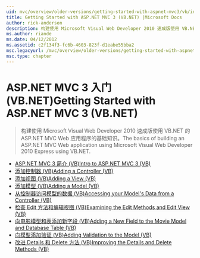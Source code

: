 ```yaml
---
uid: mvc/overview/older-versions/getting-started-with-aspnet-mvc3/vb/index
title: Getting Started with ASP.NET MVC 3 (VB.NET) |Microsoft Docs
author: rick-anderson
description: 构建使用 Microsoft Visual Web Developer 2010 速成版使用 VB.NET 的 ASP.NET MVC Web 应用程序的基础知识。
ms.author: riande
ms.date: 04/12/2012
ms.assetid: c2f134f3-fc6b-4603-823f-d1eabe55bba2
msc.legacyurl: /mvc/overview/older-versions/getting-started-with-aspnet-mvc3/vb
msc.type: chapter
---
```

<a name="getting-started-with-aspnet-mvc-3-vbnet"></a><span data-ttu-id="59335-103">ASP.NET MVC 3 入门 (VB.NET)</span><span class="sxs-lookup"><span data-stu-id="59335-103">Getting Started with ASP.NET MVC 3 (VB.NET)</span></span>
====================
> <span data-ttu-id="59335-104">构建使用 Microsoft Visual Web Developer 2010 速成版使用 VB.NET 的 ASP.NET MVC Web 应用程序的基础知识。</span><span class="sxs-lookup"><span data-stu-id="59335-104">The basics of building an ASP.NET MVC Web application using Microsoft Visual Web Developer 2010 Express using VB.NET.</span></span>


- [<span data-ttu-id="59335-105">ASP.NET MVC 3 简介 (VB)</span><span class="sxs-lookup"><span data-stu-id="59335-105">Intro to ASP.NET MVC 3 (VB)</span></span>](intro-to-aspnet-mvc-3.md)
- [<span data-ttu-id="59335-106">添加控制器 (VB)</span><span class="sxs-lookup"><span data-stu-id="59335-106">Adding a Controller (VB)</span></span>](adding-a-controller.md)
- [<span data-ttu-id="59335-107">添加视图 (VB)</span><span class="sxs-lookup"><span data-stu-id="59335-107">Adding a View (VB)</span></span>](adding-a-view.md)
- [<span data-ttu-id="59335-108">添加模型 (VB)</span><span class="sxs-lookup"><span data-stu-id="59335-108">Adding a Model (VB)</span></span>](adding-a-model.md)
- [<span data-ttu-id="59335-109">从控制器访问模型的数据 (VB)</span><span class="sxs-lookup"><span data-stu-id="59335-109">Accessing your Model's Data from a Controller (VB)</span></span>](accessing-your-models-data-from-a-controller.md)
- [<span data-ttu-id="59335-110">检查 Edit 方法和编辑视图 (VB)</span><span class="sxs-lookup"><span data-stu-id="59335-110">Examining the Edit Methods and Edit View (VB)</span></span>](examining-the-edit-methods-and-edit-view.md)
- [<span data-ttu-id="59335-111">向电影模型和表添加新字段 (VB)</span><span class="sxs-lookup"><span data-stu-id="59335-111">Adding a New Field to the Movie Model and Database Table (VB)</span></span>](adding-a-new-field.md)
- [<span data-ttu-id="59335-112">向模型添加验证 (VB)</span><span class="sxs-lookup"><span data-stu-id="59335-112">Adding Validation to the Model (VB)</span></span>](adding-validation-to-the-model.md)
- [<span data-ttu-id="59335-113">改进 Details 和 Delete 方法 (VB)</span><span class="sxs-lookup"><span data-stu-id="59335-113">Improving the Details and Delete Methods (VB)</span></span>](improving-the-details-and-delete-methods.md)

